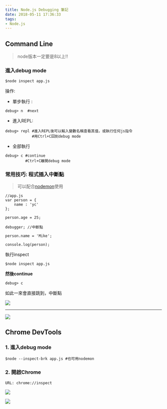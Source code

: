 ```yaml
---
title: Node.js Debugging 筆記
date: 2018-05-11 17:36:33
tags: 
- Node.js
---
```




## Command Line

> node版本一定要是8以上!!

### 進入debug mode
```
$node inspect app.js
```

操作:

* 單步執行 :
```
debug> n  #next
```
* 進入REPL: 
```
debug> repl #進入REPL後可以輸入變數名稱查看其值，或執行任何js指令
            #用Ctrl+C回到debug mode
```
* 全部執行
```
debug> c #continue
         #Ctrl+C離開debug mode
```
### 常用技巧: 程式插入中斷點
<!-- more -->
>可以配合[nodemon](https://www.npmjs.com/package/nodemon)使用

```js=
//app.js
var person = {
    name : 'yc'
};

person.age = 25;

debugger; //中斷點

person.name = 'Mike';

console.log(person);
```

執行inspect

```
$node inspect app.js
```
**然後continue**

```
debug> c
```

如此一來會直接跳到，中斷點

![](https://i.imgur.com/7EuGPO0.png)




---

![](https://i.imgur.com/DoSmKk3.png)
## Chrome DevTools 
### 1. 進入debug mode
```
$node --inspect-brk app.js #也可用nodemon
```

### 2. 開啟Chrome
```
URL: chrome://inspect
```

![](https://i.imgur.com/CFbCyXA.png)

![](https://i.imgur.com/CjcKNox.png)


